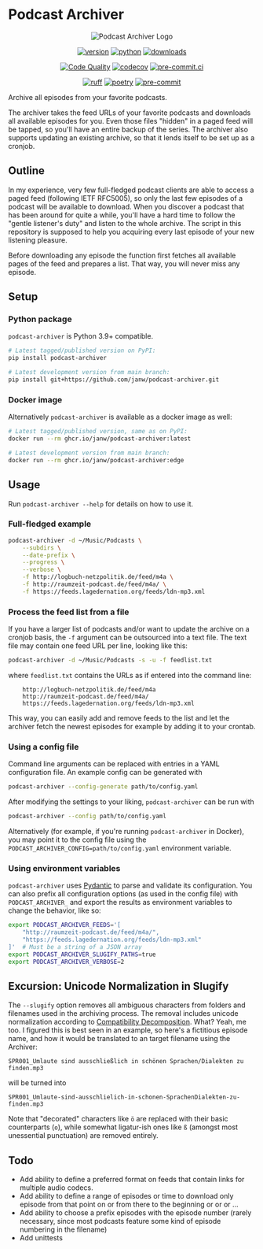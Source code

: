 # Podcast Archiver

<!-- markdownlint-disable MD033 MD013 -->
<div align="center">

![Podcast Archiver Logo](assets/icon.png)

[![version](https://img.shields.io/pypi/v/podcast-archiver.svg)](https://pypi.org/project/podcast-archiver/)
[![python](https://img.shields.io/pypi/pyversions/podcast-archiver.svg)](https://pypi.org/project/podcast-archiver/)
[![downloads](https://img.shields.io/pypi/dm/podcast-archiver)](https://pypi.org/project/podcast-archiver/)

[![Code Quality](https://app.codacy.com/project/badge/Grade/d0c31899a9964ccc82fa4080717d45a6)](https://app.codacy.com/gh/janw/podcast-archiver/dashboard)
[![codecov](https://codecov.io/gh/janw/podcast-archiver/branch/main/graph/badge.svg?token=G8WI2ZILRG)](https://codecov.io/gh/janw/podcast-archiver)
[![pre-commit.ci](https://results.pre-commit.ci/badge/github/janw/podcast-archiver/main.svg)](https://results.pre-commit.ci/latest/github/janw/podcast-archiver/main)

[![ruff](https://img.shields.io/endpoint?url=https://raw.githubusercontent.com/astral-sh/ruff/main/assets/badge/v2.json)](https://docs.astral.sh/ruff/)
[![poetry](https://img.shields.io/endpoint?url=https://python-poetry.org/badge/v0.json)](https://python-poetry.org/docs/)
[![pre-commit](https://img.shields.io/badge/-pre--commit-f8b424?logo=pre-commit&labelColor=grey)](https://github.com/pre-commit/pre-commit)

</div>

Archive all episodes from your favorite podcasts.

The archiver takes the feed URLs of your favorite podcasts and downloads all available episodes for you. Even those files "hidden" in a paged feed will be tapped, so you'll have an entire backup of the series. The archiver also supports updating an existing archive, so that it lends itself to be set up as a cronjob.

## Outline

In my experience, very few full-fledged podcast clients are able to access a paged feed (following IETF RFC5005), so only the last few episodes of a podcast will be available to download. When you discover a podcast that has been around for quite a while, you'll have a hard time to follow the "gentle listener's duty" and listen to the whole archive. The script in this repository is supposed to help you acquiring every last episode of your new listening pleasure.

Before downloading any episode the function first fetches all available pages of the feed and prepares a list. That way, you will never miss any episode.

## Setup

### Python package

`podcast-archiver` is Python 3.9+ compatible.

```bash
# Latest tagged/published version on PyPI:
pip install podcast-archiver

# Latest development version from main branch:
pip install git+https://github.com/janw/podcast-archiver.git
```

### Docker image

Alternatively `podcast-archiver` is available as a docker image as well:

```bash
# Latest tagged/published version, same as on PyPI:
docker run --rm ghcr.io/janw/podcast-archiver:latest

# Latest development version from main branch:
docker run --rm ghcr.io/janw/podcast-archiver:edge
```

## Usage

Run `podcast-archiver --help` for details on how to use it.

### Full-fledged example

```bash
podcast-archiver -d ~/Music/Podcasts \
    --subdirs \
    --date-prefix \
    --progress \
    --verbose \
    -f http://logbuch-netzpolitik.de/feed/m4a \
    -f http://raumzeit-podcast.de/feed/m4a/ \
    -f https://feeds.lagedernation.org/feeds/ldn-mp3.xml
```

### Process the feed list from a file

If you have a larger list of podcasts and/or want to update the archive on a cronjob basis, the `-f` argument can be outsourced into a text file. The text file may contain one feed URL per line, looking like this:

```bash
podcast-archiver -d ~/Music/Podcasts -s -u -f feedlist.txt
```

where `feedlist.txt` contains the URLs as if entered into the command line:

```text
    http://logbuch-netzpolitik.de/feed/m4a
    http://raumzeit-podcast.de/feed/m4a/
    https://feeds.lagedernation.org/feeds/ldn-mp3.xml
```

This way, you can easily add and remove feeds to the list and let the archiver fetch the newest episodes for example by adding it to your crontab.

### Using a config file

Command line arguments can be replaced with entries in a YAML configuration file. An example config can be generated with

```bash
podcast-archiver --config-generate path/to/config.yaml
```

After modifying the settings to your liking, `podcast-archiver` can be run with

```bash
podcast-archiver --config path/to/config.yaml
```

Alternatively (for example, if you're running `podcast-archiver` in Docker), you may point it to the config file using the `PODCAST_ARCHIVER_CONFIG=path/to/config.yaml` environment variable.

### Using environment variables

`podcast-archiver` uses [Pydantic](https://docs.pydantic.dev/latest/usage/settings/#parsing-environment-variable-values) to parse and validate its configuration. You can also prefix all configuration options (as used in the config file) with `PODCAST_ARCHIVER_` and export the results as environment variables to change the behavior, like so:

```bash
export PODCAST_ARCHIVER_FEEDS='[
    "http://raumzeit-podcast.de/feed/m4a/",
    "https://feeds.lagedernation.org/feeds/ldn-mp3.xml"
]'  # Must be a string of a JSON array
export PODCAST_ARCHIVER_SLUGIFY_PATHS=true
export PODCAST_ARCHIVER_VERBOSE=2
```

## Excursion: Unicode Normalization in Slugify

The `--slugify` option removes all ambiguous characters from folders and filenames used in the archiving process. The removal includes unicode normalization according to [Compatibility Decomposition](http://unicode.org/reports/tr15/tr15-18.html#Decomposition). What? Yeah, me too. I figured this is best seen in an example, so here's a fictitious episode name, and how it would be translated to an target filename using the Archiver:

```text
SPR001_Umlaute sind ausschließlich in schönen Sprachen/Dialekten zu finden.mp3
```

will be turned into

```text
SPR001_Umlaute-sind-ausschlielich-in-schonen-SprachenDialekten-zu-finden.mp3
```

Note that "decorated" characters like `ö` are replaced with their basic counterparts (`o`), while somewhat ligatur-ish ones like `ß` (amongst most unessential punctuation) are removed entirely.

## Todo

* Add ability to define a preferred format on feeds that contain links for multiple audio codecs.
* Add ability to define a range of episodes or time to download only episode from that point on or from there to the beginning or or or …
* Add ability to choose a prefix episodes with the episode number (rarely necessary, since most podcasts feature some kind of episode numbering in the filename)
* Add unittests
